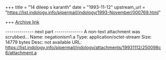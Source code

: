 +++
title = "14 dileep s karanth"
date = "1993-11-12"
upstream_url = "https://list.indology.info/pipermail/indology/1993-November/000769.html"

+++
[Archive link](https://list.indology.info/pipermail/indology/1993-November/000769.html)


-------------- next part --------------
A non-text attachment was scrubbed...
Name: negationism1.a
Type: application/octet-stream
Size: 14779 bytes
Desc: not available
URL: <https://list.indology.info/pipermail/indology/attachments/19931112/250098c6/attachment.a>
